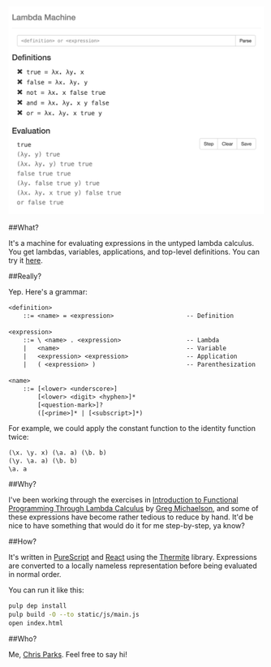 ![Lambda Machine Screenshot](https://raw.githubusercontent.com/cdparks/lambda-machine/master/static/images/lambda-machine.png)

##What?

It's a machine for evaluating expressions in the untyped lambda calculus. You get lambdas, variables, applications, and top-level definitions. You can try it [here](http://cdparks.github.io/lambda-machine).

##Really?

Yep. Here's a grammar:

```plaintext
<definition>
    ::= <name> = <expression>                    -- Definition

<expression>
    ::= \ <name> . <expression>                  -- Lambda
    |   <name>                                   -- Variable
    |   <expression> <expression>                -- Application
    |   ( <expression> )                         -- Parenthesization

<name>
    ::= [<lower> <underscore>]
        [<lower> <digit> <hyphen>]*
        [<question-mark>]?
        ([<prime>]* | [<subscript>]*)
```

For example, we could apply the constant function to the identity function twice:

```plaintext
(\x. \y. x) (\a. a) (\b. b)
(\y. \a. a) (\b. b)
\a. a
```

##Why?

I've been working through the exercises in [Introduction to Functional Programming Through Lambda Calculus](http://www.amazon.com/Introduction-Functional-Programming-Calculus-Mathematics/dp/0486478831) by [Greg Michaelson](http://www.macs.hw.ac.uk/~greg/), and some of these expressions have become rather tedious to reduce by hand. It'd be nice to have something that would do it for me step-by-step, ya know?

##How?

It's written in [PureScript](http://www.purescript.org/) and [React](https://facebook.github.io/react/) using the [Thermite](https://github.com/paf31/purescript-thermite) library. Expressions are converted to a locally nameless representation before being evaluated in normal order.

You can run it like this:

```bash
pulp dep install
pulp build -O --to static/js/main.js
open index.html
```

##Who?

Me, [Chris Parks](mailto:christopher.daniel.parks@gmail.com). Feel free to say hi!

